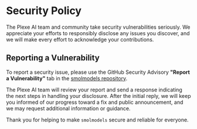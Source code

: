 # Security Policy

The Plexe AI team and community take security vulnerabilities seriously. We appreciate your efforts to responsibly disclose any issues you discover, and we will make every effort to acknowledge your contributions.

## Reporting a Vulnerability

To report a security issue, please use the GitHub Security Advisory **"Report a Vulnerability"** tab in the [smolmodels repository](https://github.com/plexe-ai/smolmodels).

The Plexe AI team will review your report and send a response indicating the next steps in handling your disclosure. After the initial reply, we will keep you informed of our progress toward a fix and public announcement, and we may request additional information or guidance.

Thank you for helping to make `smolmodels` secure and reliable for everyone.
